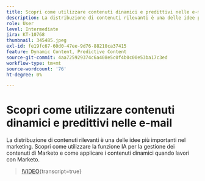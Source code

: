 ```yaml
---
title: Scopri come utilizzare contenuti dinamici e predittivi nelle e-mail
description: La distribuzione di contenuti rilevanti è una delle idee più importanti nel marketing. Scopri come utilizzare la funzione IA per la gestione dei contenuti di Marketo e come applicare i contenuti dinamici quando lavori con Marketo.
role: User
level: Intermediate
jira: KT-10768
thumbnail: 345485.jpeg
exl-id: fe19fc67-60d0-47ee-9d76-88210ca37415
feature: Dynamic Content, Predictive Content
source-git-commit: 4aa725929374c6a408e5c0f4b0c00e53ba17c3ed
workflow-type: tm+mt
source-wordcount: '76'
ht-degree: 0%

---
```


# Scopri come utilizzare contenuti dinamici e predittivi nelle e-mail

La distribuzione di contenuti rilevanti è una delle idee più importanti nel marketing. Scopri come utilizzare la funzione IA per la gestione dei contenuti di Marketo e come applicare i contenuti dinamici quando lavori con Marketo.

>[!VIDEO](https://video.tv.adobe.com/v/345485/?quality=12&learn=on){transcript=true}
